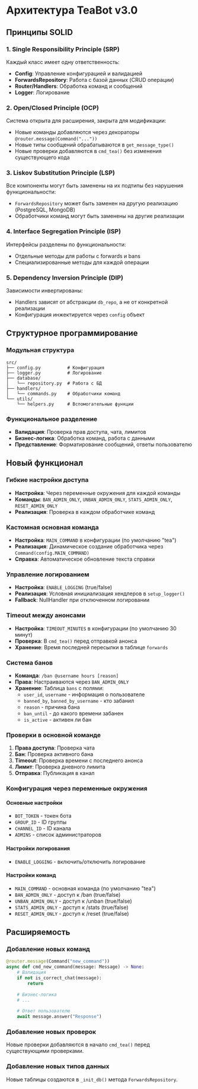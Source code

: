 # Архитектура TeaBot v3.0

## Принципы SOLID

### 1. Single Responsibility Principle (SRP)
Каждый класс имеет одну ответственность:

- **Config**: Управление конфигурацией и валидацией
- **ForwardsRepository**: Работа с базой данных (CRUD операции)
- **Router/Handlers**: Обработка команд и сообщений
- **Logger**: Логирование

### 2. Open/Closed Principle (OCP)
Система открыта для расширения, закрыта для модификации:

- Новые команды добавляются через декораторы `@router.message(Command("..."))`
- Новые типы сообщений обрабатываются в `get_message_type()`
- Новые проверки добавляются в `cmd_tea()` без изменения существующего кода

### 3. Liskov Substitution Principle (LSP)
Все компоненты могут быть заменены на их подтипы без нарушения функциональности:

- `ForwardsRepository` может быть заменен на другую реализацию (PostgreSQL, MongoDB)
- Обработчики команд могут быть заменены на другие реализации

### 4. Interface Segregation Principle (ISP)
Интерфейсы разделены по функциональности:

- Отдельные методы для работы с forwards и bans
- Специализированные методы для каждой операции

### 5. Dependency Inversion Principle (DIP)
Зависимости инвертированы:

- Handlers зависят от абстракции `db_repo`, а не от конкретной реализации
- Конфигурация инжектируется через `config` объект

## Структурное программирование

### Модульная структура
```
src/
├── config.py          # Конфигурация
├── logger.py          # Логирование
├── database/
│   └── repository.py  # Работа с БД
├── handlers/
│   └── commands.py    # Обработчики команд
└── utils/
    └── helpers.py     # Вспомогательные функции
```

### Функциональное разделение
- **Валидация**: Проверка прав доступа, чата, лимитов
- **Бизнес-логика**: Обработка команд, работа с данными
- **Представление**: Форматирование сообщений, ответы пользователю

## Новый функционал

### Гибкие настройки доступа
- **Настройка**: Через переменные окружения для каждой команды
- **Команды**: `BAN_ADMIN_ONLY`, `UNBAN_ADMIN_ONLY`, `STATS_ADMIN_ONLY`, `RESET_ADMIN_ONLY`
- **Реализация**: Проверка в каждом обработчике команд

### Кастомная основная команда
- **Настройка**: `MAIN_COMMAND` в конфигурации (по умолчанию "tea")
- **Реализация**: Динамическое создание обработчика через `Command(config.MAIN_COMMAND)`
- **Справка**: Автоматическое обновление текста справки

### Управление логированием
- **Настройка**: `ENABLE_LOGGING` (true/false)
- **Реализация**: Условная инициализация хендлеров в `setup_logger()`
- **Fallback**: NullHandler при отключенном логировании

### Timeout между анонсами
- **Настройка**: `TIMEOUT_MINUTES` в конфигурации (по умолчанию 30 минут)
- **Проверка**: В `cmd_tea()` перед отправкой анонса
- **Хранение**: Время последней пересылки в таблице `forwards`

### Система банов
- **Команда**: `/ban @username hours [reason]`
- **Права**: Настраиваются через `BAN_ADMIN_ONLY`
- **Хранение**: Таблица `bans` с полями:
  - `user_id`, `username` - информация о пользователе
  - `banned_by`, `banned_by_username` - кто забанил
  - `reason` - причина бана
  - `ban_until` - до какого времени забанен
  - `is_active` - активен ли бан

### Проверки в основной команде
1. **Права доступа**: Проверка чата
2. **Бан**: Проверка активного бана
3. **Timeout**: Проверка времени с последнего анонса
4. **Лимит**: Проверка дневного лимита
5. **Отправка**: Публикация в канал

### Конфигурация через переменные окружения

#### Основные настройки
- `BOT_TOKEN` - токен бота
- `GROUP_ID` - ID группы
- `CHANNEL_ID` - ID канала
- `ADMINS` - список администраторов

#### Настройки логирования
- `ENABLE_LOGGING` - включить/отключить логирование

#### Настройки команд
- `MAIN_COMMAND` - основная команда (по умолчанию "tea")
- `BAN_ADMIN_ONLY` - доступ к /ban (true/false)
- `UNBAN_ADMIN_ONLY` - доступ к /unban (true/false)
- `STATS_ADMIN_ONLY` - доступ к /stats (true/false)
- `RESET_ADMIN_ONLY` - доступ к /reset (true/false)

## Расширяемость

### Добавление новых команд
```python
@router.message(Command("new_command"))
async def cmd_new_command(message: Message) -> None:
    # Валидация
    if not is_correct_chat(message):
        return
    
    # Бизнес-логика
    # ...
    
    # Ответ пользователю
    await message.answer("Response")
```

### Добавление новых проверок
Новые проверки добавляются в начало `cmd_tea()` перед существующими проверками.

### Добавление новых типов данных
Новые таблицы создаются в `_init_db()` метода `ForwardsRepository`.
